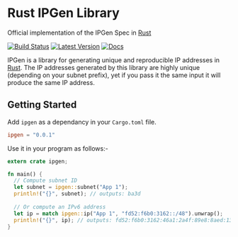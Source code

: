 # Rust IPGen Library

Official implementation of the IPGen Spec in [Rust]

[![Build Status](https://travis-ci.org/rushmorem/ipgen.svg?branch=master)](https://travis-ci.org/rushmorem/ipgen) [![Latest Version](https://img.shields.io/crates/v/ipgen.svg)](https://crates.io/crates/ipgen) [![Docs](https://docs.rs/ipgen/badge.svg)](https://docs.rs/ipgen)

IPGen is a library for generating unique and reproducible IP addresses in [Rust]. The IP addresses generated by this library are highly unique (depending on your subnet prefix), yet if you pass it the same input it will produce the same IP address.

[Rust]: https://www.rust-lang.org

## Getting Started

Add `ipgen` as a dependancy in your `Cargo.toml` file.
```toml
ipgen = "0.0.1"
```

Use it in your program as follows:-
```rust
extern crate ipgen;

fn main() {
  // Compute subnet ID
  let subnet = ipgen::subnet("App 1"); 
  println!("{}", subnet); // outputs: ba3d
  
  // Or compute an IPv6 address
  let ip = match ipgen::ip("App 1", "fd52:f6b0:3162::/48").unwrap();
  println!("{}", ip); // outputs: fd52:f6b0:3162:46a1:2a4f:89e8:8aed:1327
}
```
